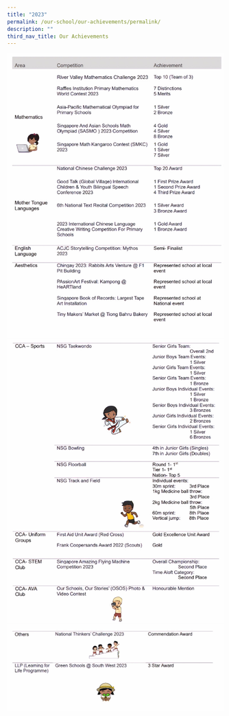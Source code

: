 ```yaml
---
title: "2023"
permalink: /our-school/our-achievements/permalink/
description: ""
third_nav_title: Our Achievements
---
```

![](/images/web%20achievement%201_edited.jpeg)
![](/images/web%20achivement%202_floorball%20added-final.jpeg)
![](/images/web%20achivement%203_edited.jpeg)